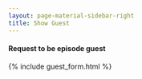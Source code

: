 ```yaml
---
layout: page-material-sidebar-right
title: Show Guest
---
```



#### Request to be episode guest
{% include guest_form.html %}
